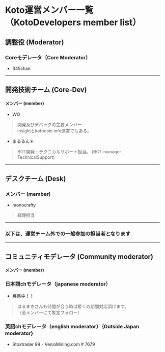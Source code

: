 # Koto運営メンバー一覧（KotoDevelopers member list）

## 調整役 (Moderator)
### Coreモデレータ（Core Moderator）
- 345chan

---
## 開発技術チーム (Core-Dev)
#### メンバー (member) 
- WO 
> 開発及びデバッグの主要メンバー  
insightとkotocoin.info運営でもある。 

- まるるん＊
> BOT開発・テクニカルサポート担当。 (BOT manager　TechnicalSupport)

---
## デスクチーム (Desk)
### メンバー (member)
- monocrafty
> 経理担当

---
### 以下は、運営チーム外での一般参加の担当者となります
---
## コミュニティモデレータ (Community moderator)
#### メンバー (member) 

### 日本語chモデレータ（japanese moderator）
- 募集中！！　
>はるまきさんも時間が合う時は暫くの期間対応頂けます。  
（全メンバーにて暫定フォロー）
### 英語chモデレータ（english moderator）｛Outside Japan moderator｝
- Stoxtrader 99 - VenioMining.com # 7679
